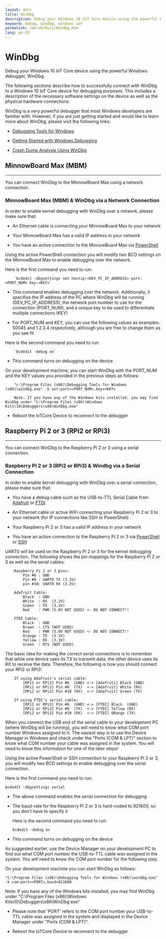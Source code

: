 ```yaml
---
layout: docs
title: WinDbg
description: Debug your Windows 10 IoT Core device using the powerful Windows debugger, WinDbg.
keyword: debug, windbg, windows iot
permalink: /en-US/Docs/Windbg.htm
lang: en-US
---
```


# WinDbg
Debug your Windows 10 IoT Core device using the powerful Windows debugger, WinDbg.

The following sections describe how to successfully connect with WinDbg to a Windows 10 IoT Core device for debugging purposes.  This includes a description of the necessary software settings on the device as well as the physical hardware connections.  

WinDbg is a very powerful debugger that most Windows developers are familiar with.  However, if you are just getting started and would like to learn more about WinDbg, please visit the following links:

* [Debugging Tools for Windows](https://msdn.microsoft.com/library/windows/hardware/ff551063(v=vs.85).aspx) 

* [Getting Started with Windows Debugging](https://msdn.microsoft.com/en-us/library/windows/hardware/mt219729(v=vs.85).aspx) 

* [Crash Dump Analysis Using WinDbg](https://msdn.microsoft.com/en-us/library/windows/hardware/ff539316(v=vs.85).aspx) 


## MinnowBoard Max (MBM) 
___

You can connect WinDbg to the MinnowBoard Max using a network connection.

### MinnowBoard Max (MBM) & WinDbg via a Network Connection

In order to enable kernel debugging with WinDbg over a network, please make sure that:

* An Ethernet cable is connecting your MinnowBoard Max to your network 

* Your MinnowBoard Max has a valid IP address in your network

* You have an active connection to the MinnowBoard Max via [PowerShell]({{site.baseurl}}/{{page.lang}}/Docs/PowerShell.htm) 

Using the active PowerShell connection you will modify two BCD settings on the MinnowBoard Max to enable debugging over the network.  

Here is the first command you need to run:   

        `bcdedit -dbgsettings net hostip:<DEV_PC_IP_ADDRESS> port:<PORT_NUM> key:<KEY>` 

* This command enables debugging over the network.  Additionally, it specifies the IP address of the PC where WinDbg will be running (DEV_PC_IP_ADDRESS), the network port number to use for the connection (PORT_NUM), and a unique key to be used to differentiate multiple connections (KEY) 

* For PORT_NUM and KEY, you can use the following values as examples: 50045 and 1.2.3.4 respectively, although you are free to change them as you see fit

Here is the second command you need to run:

        `bcdedit -debug on`

* This command turns on debugging on the device 

On your development machine, you can start WinDbg with the PORT_NUM and the KEY values you provided in the previous steps as follows:

        "c:\Program Files (x86)\Debugging Tools for Windows (x86)\windbg.exe" -k net:port=<PORT_NUM>,key=<KEY>

        Note: If you have any of the Windows kits installed, you may find WinDbg under "C:\Program Files (x86)\Windows Kits\10\Debuggers\x86\WinDbg.exe" 

* Reboot the IoTCore Device to reconnect to the debugger

## Raspberry Pi 2 or 3 (RPi2 or RPi3) 
___

You can connect WinDbg to the Raspberry Pi 2 or 3 using a serial connection.

### Raspberry Pi 2 or 3 (RPi2 or RPi3) & Windbg via a Serial Connection

In order to enable kernel debugging with WinDbg over a serial connection, please make sure that:

* You have a debug cable such as the USB-to-TTL Serial Cable from [Adafruit](https://www.adafruit.com/product/954) or [FTDI](http://shop.clickandbuild.com/cnb/shop/ftdichip?productID=53&op=catalogue-product_info-null&prodCategoryID=105). 

* An Ethernet cable or active WiFi connecting your Raspberry Pi 2 or 3 to your network (for IP connections like SSH or PowerShell)

* Your Raspberry Pi 2 or 3 has a valid IP address in your network

* You have an active connection to the Raspberry Pi 2 or 3 via [PowerShell]({{site.baseurl}}/{{page.lang}}/Docs/PowerShell.htm) or [SSH]({{site.baseurl}}/{{page.lang}}/Docs/SSH.htm)

UART0 will be used on the Raspberry Pi 2 or 3 for the kernel debugging connection.  The following shows the pin mappings for the Raspberry Pi 2 or 3 as well as the serial cables: 

        Raspberry Pi 2 or 3 pins:
            Pin #6 : GND
            Pin #8 : UART0 TX (3.3V)
            pin #10: UART0 RX (3.3V)

        Adafruit Cable:
            Black  : GND
            White  : RX  (3.3V)
            Green  : TX  (3.3V)
            Red    : PWR (5.0V NOT USED) <- DO NOT CONNECT!!
        
        FTDI Cable:
            Black  : GND
            Brown  : CTS (NOT USED)
            Red    : PWR (5.0V NOT USED) <- DO NOT CONNECT!!
            Orange : TX  (3.3V)
            Yellow : RX  (3.3V)
            Green  : RTS (NOT USED)
			
The basic idea for making the correct serial connections is to remember that while one device uses its TX to transmit data, the other device uses its RX to receive the data.  Therefore, the following is how you should connect your RPi2 or RPi3:

        If using Adafruit's serial cable:
            [RPi2 or RPi3] Pin #6  (GND) <-> [Adafruti] Black (GND)
            [RPi2 or RPi3] Pin #8  (TX)  <-> [Adafruit] White (RX) 
            [RPi2 or RPi3] Pin #10 (RX)  <-> [Adafruit] Green (TX)
        
        If using FTDI's serial cable:
            [RPi2 or RPi3] Pin #6  (GND) <-> [FTDI] Black  (GND)
            [RPi2 or RPi3] Pin #8  (TX)  <-> [FTDI] Yellow (RX) 
            [RPi2 or RPi3] Pin #10 (RX)  <-> [FTDI] ORange (TX)

When you connect the USB end of the serial cable to your development PC (where WinDbg will be running), you will need to know what COM port number Windows assigned to it.  The easiest way is to use the Device Manager in Windows and check under the "Ports (COM & LPT)" section to know what COM number your cable was assigned in the system.  You will need to know this information for one of the later steps! 

Using the active PowerShell or SSH connection to your Raspberry Pi 2 or 3, you will modify two BCD settings to enable debugging over the serial connection.

Here is the first command you need to run:   

`bcdedit -dbgsettings serial` 

* The above command enables the serial connection for debugging

* The baud-rate for the Raspberry Pi 2 or 3 is hard-coded to 921600, so you don't have to specify it

  Here is the second command you need to run:

  `bcdedit -debug on`

* This command turns on debugging on the device 

As suggested earlier, use the Device Manager on your development PC to find out what COM port number the USB-to-TTL cable was assigned in the system. You will need to know the COM port number for the following step. 

On your development machine you can start WinDbg as follows:

```
"C:\Program Files (x86)\Debugging Tools for Windows (x86)\windbg.exe" -k com:port=<PORT>,baud=921600
```

Note: If you have any of the Windows kits installed, you may find WinDbg under "C:\Program Files (x86)\Windows Kits\10\Debuggers\x86\WinDbg.exe" 

* Please note that 'PORT' refers to the COM port number your USB-to-TTL cable was assigned in the system and displayed in the Device Manager under "Ports (COM & LPT)".

* Reboot the IoTCore Device to reconnect to the debugger



